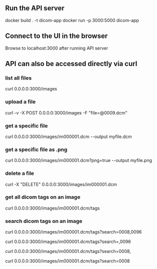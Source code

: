 ## Run the API server
docker build . -t dicom-app
docker run -p 3000:5000 dicom-app

## Connect to the UI in the browser
Browse to localhost:3000 after running API server

## API can also be accessed directly via curl
### list all files
curl 0.0.0.0:3000/images

### upload a file
curl -v -X POST 0.0.0.0:3000/images -F "file=@0009.dcm"

### get a specific file
curl 0.0.0.0:3000/images/im000001.dcm --output myfile.dcm

### get a specific file as .png
curl 0.0.0.0:3000/images/im000001.dcm?png=true --output myfile.png

### delete a file
curl -X "DELETE" 0.0.0.0:3000/images/im000001.dcm

### get all dicom tags on an image
curl 0.0.0.0:3000/images/im000001.dcm/tags

### search dicom tags on an image
curl 0.0.0.0:3000/images/im000001.dcm/tags?search=0008,0096

curl 0.0.0.0:3000/images/im000001.dcm/tags?search=,0096

curl 0.0.0.0:3000/images/im000001.dcm/tags?search=0008,

curl 0.0.0.0:3000/images/im000001.dcm/tags?search=0008

